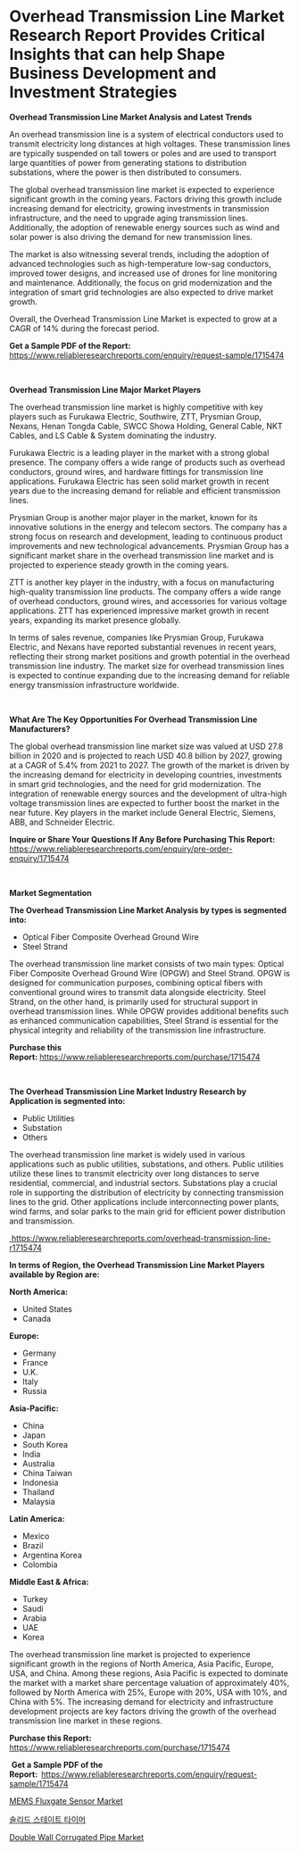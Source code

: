 <p><h1>Overhead Transmission Line Market Research Report Provides Critical Insights that can help Shape Business Development and Investment Strategies</h1></p><p><strong>Overhead Transmission Line Market Analysis and Latest Trends</strong></p>
<p><p>An overhead transmission line is a system of electrical conductors used to transmit electricity long distances at high voltages. These transmission lines are typically suspended on tall towers or poles and are used to transport large quantities of power from generating stations to distribution substations, where the power is then distributed to consumers.</p><p>The global overhead transmission line market is expected to experience significant growth in the coming years. Factors driving this growth include increasing demand for electricity, growing investments in transmission infrastructure, and the need to upgrade aging transmission lines. Additionally, the adoption of renewable energy sources such as wind and solar power is also driving the demand for new transmission lines.</p><p>The market is also witnessing several trends, including the adoption of advanced technologies such as high-temperature low-sag conductors, improved tower designs, and increased use of drones for line monitoring and maintenance. Additionally, the focus on grid modernization and the integration of smart grid technologies are also expected to drive market growth.</p><p>Overall, the Overhead Transmission Line Market is expected to grow at a CAGR of 14% during the forecast period.</p></p>
<p><strong>Get a Sample PDF of the Report:&nbsp;</strong> <a href="https://www.reliableresearchreports.com/enquiry/request-sample/1715474">https://www.reliableresearchreports.com/enquiry/request-sample/1715474</a></p>
<p>&nbsp;</p>
<p><strong>Overhead Transmission Line Major Market Players</strong></p>
<p><p>The overhead transmission line market is highly competitive with key players such as Furukawa Electric, Southwire, ZTT, Prysmian Group, Nexans, Henan Tongda Cable, SWCC Showa Holding, General Cable, NKT Cables, and LS Cable & System dominating the industry. </p><p>Furukawa Electric is a leading player in the market with a strong global presence. The company offers a wide range of products such as overhead conductors, ground wires, and hardware fittings for transmission line applications. Furukawa Electric has seen solid market growth in recent years due to the increasing demand for reliable and efficient transmission lines.</p><p>Prysmian Group is another major player in the market, known for its innovative solutions in the energy and telecom sectors. The company has a strong focus on research and development, leading to continuous product improvements and new technological advancements. Prysmian Group has a significant market share in the overhead transmission line market and is projected to experience steady growth in the coming years.</p><p>ZTT is another key player in the industry, with a focus on manufacturing high-quality transmission line products. The company offers a wide range of overhead conductors, ground wires, and accessories for various voltage applications. ZTT has experienced impressive market growth in recent years, expanding its market presence globally.</p><p>In terms of sales revenue, companies like Prysmian Group, Furukawa Electric, and Nexans have reported substantial revenues in recent years, reflecting their strong market positions and growth potential in the overhead transmission line industry. The market size for overhead transmission lines is expected to continue expanding due to the increasing demand for reliable energy transmission infrastructure worldwide.</p></p>
<p>&nbsp;</p>
<p><strong>What Are The Key Opportunities For Overhead Transmission Line Manufacturers?</strong></p>
<p><p>The global overhead transmission line market size was valued at USD 27.8 billion in 2020 and is projected to reach USD 40.8 billion by 2027, growing at a CAGR of 5.4% from 2021 to 2027. The growth of the market is driven by the increasing demand for electricity in developing countries, investments in smart grid technologies, and the need for grid modernization. The integration of renewable energy sources and the development of ultra-high voltage transmission lines are expected to further boost the market in the near future. Key players in the market include General Electric, Siemens, ABB, and Schneider Electric.</p></p>
<p><strong>Inquire or Share Your Questions If Any Before Purchasing This Report:</strong> <a href="https://www.reliableresearchreports.com/enquiry/pre-order-enquiry/1715474">https://www.reliableresearchreports.com/enquiry/pre-order-enquiry/1715474</a></p>
<p>&nbsp;</p>
<p><strong>Market Segmentation</strong></p>
<p><strong>The Overhead Transmission Line Market Analysis by types is segmented into:</strong></p>
<p><ul><li>Optical Fiber Composite Overhead Ground Wire</li><li>Steel Strand</li></ul></p>
<p><p>The overhead transmission line market consists of two main types: Optical Fiber Composite Overhead Ground Wire (OPGW) and Steel Strand. OPGW is designed for communication purposes, combining optical fibers with conventional ground wires to transmit data alongside electricity. Steel Strand, on the other hand, is primarily used for structural support in overhead transmission lines. While OPGW provides additional benefits such as enhanced communication capabilities, Steel Strand is essential for the physical integrity and reliability of the transmission line infrastructure.</p></p>
<p><strong>Purchase this Report:&nbsp;</strong><a href="https://www.reliableresearchreports.com/purchase/1715474">https://www.reliableresearchreports.com/purchase/1715474</a></p>
<p>&nbsp;</p>
<p><strong>The Overhead Transmission Line Market Industry Research by Application is segmented into:</strong></p>
<p><ul><li>Public Utilities</li><li>Substation</li><li>Others</li></ul></p>
<p><p>The overhead transmission line market is widely used in various applications such as public utilities, substations, and others. Public utilities utilize these lines to transmit electricity over long distances to serve residential, commercial, and industrial sectors. Substations play a crucial role in supporting the distribution of electricity by connecting transmission lines to the grid. Other applications include interconnecting power plants, wind farms, and solar parks to the main grid for efficient power distribution and transmission.</p></p>
<p><a href="https://www.reliableresearchreports.com/overhead-transmission-line-r1715474">&nbsp;https://www.reliableresearchreports.com/overhead-transmission-line-r1715474</a></p>
<p><strong>In terms of Region, the Overhead Transmission Line Market Players available by Region are:</strong></p>
<p>
    <p> <strong> North America: </strong>
        <ul>
            <li>United States</li>
            <li>Canada</li>
        </ul>
        </p> 
    <p> <strong> Europe: </strong>
        <ul>
            <li>Germany</li>
            <li>France</li>
            <li>U.K.</li>
            <li>Italy</li>
            <li>Russia</li>
        </ul>
        </p> 
    <p> <strong> Asia-Pacific: </strong>
        <ul>
            <li>China</li>
            <li>Japan</li>
            <li>South Korea</li>
            <li>India</li>
            <li>Australia</li>
            <li>China Taiwan</li>
            <li>Indonesia</li>
            <li>Thailand</li>
            <li>Malaysia</li>
        </ul>
        </p> 
    <p> <strong> Latin America: </strong>
        <ul>
            <li>Mexico</li>
            <li>Brazil</li>
            <li>Argentina Korea</li>
            <li>Colombia</li>
        </ul>
        </p> 
    <p> <strong> Middle East & Africa: </strong>
        <ul>
            <li>Turkey</li>
            <li>Saudi</li>
            <li>Arabia</li>
            <li>UAE</li>
            <li>Korea</li>
        </ul>
    </p>
    </p>
<p><p>The overhead transmission line market is projected to experience significant growth in the regions of North America, Asia Pacific, Europe, USA, and China. Among these regions, Asia Pacific is expected to dominate the market with a market share percentage valuation of approximately 40%, followed by North America with 25%, Europe with 20%, USA with 10%, and China with 5%. The increasing demand for electricity and infrastructure development projects are key factors driving the growth of the overhead transmission line market in these regions.</p></p>
<p><strong>Purchase this Report: </strong><a href="https://www.reliableresearchreports.com/purchase/1715474">https://www.reliableresearchreports.com/purchase/1715474</a></p>
<p>&nbsp;<strong>Get a Sample PDF of the Report:&nbsp;&nbsp;</strong><a href="https://www.reliableresearchreports.com/enquiry/request-sample/1715474">https://www.reliableresearchreports.com/enquiry/request-sample/1715474</a></p>
<p><strong></strong></p>
<p><p><a href="https://view.publitas.com/reportprime-1/mems-fluxgate-sensor-market-share-and-new-trends-analysis-by-its-type-application-end-use-and-forecast-for-period-from-2024-to-2031/">MEMS Fluxgate Sensor Market</a></p><p><a href="https://github.com/lkwggful07722/Market-Research-Report-List-2/blob/main/4778075124187.md">솔리드 스테이트 타이머</a></p><p><a href="https://github.com/edytherolanlouisejk1miz0wig/Market-Research-Report-List-3/blob/main/double-wall-corrugated-pipe-market.md">Double Wall Corrugated Pipe Market</a></p></p>